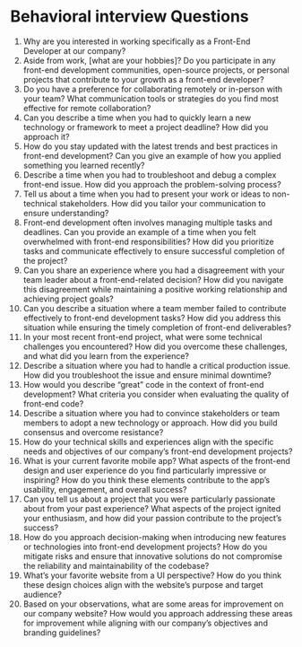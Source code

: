 # Behavioral interview Questions

1. Why are you interested in working specifically as a Front-End Developer at our company?
2. Aside from work, [what are your hobbies]? Do you participate in any front-end development communities, open-source projects, or personal projects that contribute to your growth as a front-end developer?
3. Do you have a preference for collaborating remotely or in-person with your team? What communication tools or strategies do you find most effective for remote collaboration?
4. Can you describe a time when you had to quickly learn a new technology or framework to meet a project deadline? How did you approach it?
5. How do you stay updated with the latest trends and best practices in front-end development? Can you give an example of how you applied something you learned recently?
6. Describe a time when you had to troubleshoot and debug a complex front-end issue. How did you approach the problem-solving process?
7. Tell us about a time when you had to present your work or ideas to non-technical stakeholders. How did you tailor your communication to ensure understanding?
8. Front-end development often involves managing multiple tasks and deadlines. Can you provide an example of a time when you felt overwhelmed with front-end responsibilities? How did you prioritize tasks and communicate effectively to ensure successful completion of the project?
9. Can you share an experience where you had a disagreement with your team leader about a front-end-related decision? How did you navigate this disagreement while maintaining a positive working relationship and achieving project goals?
10. Can you describe a situation where a team member failed to contribute effectively to front-end development tasks? How did you address this situation while ensuring the timely completion of front-end deliverables?
11. In your most recent front-end project, what were some technical challenges you encountered? How did you overcome these challenges, and what did you learn from the experience?
12. Describe a situation where you had to handle a critical production issue. How did you troubleshoot the issue and ensure minimal downtime?
13. How would you describe “great” code in the context of front-end development? What criteria you consider when evaluating the quality of front-end code?
14. Describe a situation where you had to convince stakeholders or team members to adopt a new technology or approach. How did you build consensus and overcome resistance?
15. How do your technical skills and experiences align with the specific needs and objectives of our company’s front-end development projects?
16. What is your current favorite mobile app? What aspects of the front-end design and user experience do you find particularly impressive or inspiring? How do you think these elements contribute to the app’s usability, engagement, and overall success?
17. Can you tell us about a project that you were particularly passionate about from your past experience? What aspects of the project ignited your enthusiasm, and how did your passion contribute to the project’s success?
18. How do you approach decision-making when introducing new features or technologies into front-end development projects? How do you mitigate risks and ensure that innovative solutions do not compromise the reliability and maintainability of the codebase?
19. What’s your favorite website from a UI perspective? How do you think these design choices align with the website’s purpose and target audience?
20. Based on your observations, what are some areas for improvement on our company website? How would you approach addressing these areas for improvement while aligning with our company’s objectives and branding guidelines?
